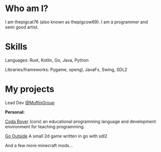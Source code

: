 # Who am I?

I am thepigcat76 (also known as thepigcow69). I am a programmer and semi good artist.

# Skills

Languages: Rust, Kotlin, Go, Java, Python

Libraries/frameworks: Pygame, opengl, JavaFx, Swing, SDL2

# My projects

Lead Dev [@MuffinGroup](https://github.com/MuffinGroup)

**Personal:**

[Coda Rover](https://github.com/Thepigcat76/coro-interpreter) (coro) an educational programming language and development environment for teaching programming.

[Go Outside](https://github.com/Thepigcat76/go_outside) A small 2d game written in go with sdl2

And a few more minecraft mods...
